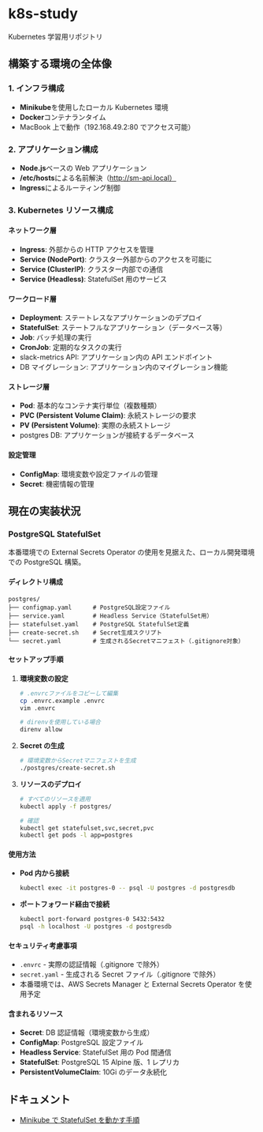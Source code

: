 # k8s-study

Kubernetes 学習用リポジトリ

## 構築する環境の全体像

### 1. **インフラ構成**

- **Minikube**を使用したローカル Kubernetes 環境
- **Docker**コンテナランタイム
- MacBook 上で動作（192.168.49.2:80 でアクセス可能）

### 2. **アプリケーション構成**

- **Node.js**ベースの Web アプリケーション
- **/etc/hosts**による名前解決（http://sm-api.local）
- **Ingress**によるルーティング制御

### 3. **Kubernetes リソース構成**

#### **ネットワーク層**

- **Ingress**: 外部からの HTTP アクセスを管理
- **Service (NodePort)**: クラスター外部からのアクセスを可能に
- **Service (ClusterIP)**: クラスター内部での通信
- **Service (Headless)**: StatefulSet 用のサービス

#### **ワークロード層**

- **Deployment**: ステートレスなアプリケーションのデプロイ
- **StatefulSet**: ステートフルなアプリケーション（データベース等）
- **Job**: バッチ処理の実行
- **CronJob**: 定期的なタスクの実行
- slack-metrics API: アプリケーション内の API エンドポイント
- DB マイグレーション: アプリケーション内のマイグレーション機能

#### **ストレージ層**

- **Pod**: 基本的なコンテナ実行単位（複数種類）
- **PVC (Persistent Volume Claim)**: 永続ストレージの要求
- **PV (Persistent Volume)**: 実際の永続ストレージ
- postgres DB: アプリケーションが接続するデータベース

#### **設定管理**

- **ConfigMap**: 環境変数や設定ファイルの管理
- **Secret**: 機密情報の管理

## 現在の実装状況

### PostgreSQL StatefulSet

本番環境での External Secrets Operator の使用を見据えた、ローカル開発環境での PostgreSQL 構築。

#### ディレクトリ構成

```
postgres/
├── configmap.yaml      # PostgreSQL設定ファイル
├── service.yaml        # Headless Service（StatefulSet用）
├── statefulset.yaml    # PostgreSQL StatefulSet定義
├── create-secret.sh    # Secret生成スクリプト
└── secret.yaml         # 生成されるSecretマニフェスト（.gitignore対象）
```

#### セットアップ手順

1. **環境変数の設定**

   ```bash
   # .envrcファイルをコピーして編集
   cp .envrc.example .envrc
   vim .envrc

   # direnvを使用している場合
   direnv allow
   ```

2. **Secret の生成**

   ```bash
   # 環境変数からSecretマニフェストを生成
   ./postgres/create-secret.sh
   ```

3. **リソースのデプロイ**

   ```bash
   # すべてのリソースを適用
   kubectl apply -f postgres/

   # 確認
   kubectl get statefulset,svc,secret,pvc
   kubectl get pods -l app=postgres
   ```

#### 使用方法

- **Pod 内から接続**

  ```bash
  kubectl exec -it postgres-0 -- psql -U postgres -d postgresdb
  ```

- **ポートフォワード経由で接続**
  ```bash
  kubectl port-forward postgres-0 5432:5432
  psql -h localhost -U postgres -d postgresdb
  ```

#### セキュリティ考慮事項

- `.envrc` - 実際の認証情報（.gitignore で除外）
- `secret.yaml` - 生成される Secret ファイル（.gitignore で除外）
- 本番環境では、AWS Secrets Manager と External Secrets Operator を使用予定

#### 含まれるリソース

- **Secret**: DB 認証情報（環境変数から生成）
- **ConfigMap**: PostgreSQL 設定ファイル
- **Headless Service**: StatefulSet 用の Pod 間通信
- **StatefulSet**: PostgreSQL 15 Alpine 版、1 レプリカ
- **PersistentVolumeClaim**: 10Gi のデータ永続化

## ドキュメント

- [Minikube で StatefulSet を動かす手順](docs/minikube-setup.md)
